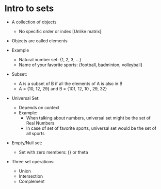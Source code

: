 # Intro to sets

- A collection of objects
  - No specific order or index [Unlike matrix]
- Objects are called elements
- Example
  - Natural number set: {1, 2, 3, ...}
  - Name of your favorite sports: {football, badminton, volleyball}
- Subset:
  - A is a subset of B if all the elements of A is also in B
  - A = {10, 12, 29} and B = {101, 12, 10 , 29, 32}
- Universal Set:
  - Depends on context
  - Example:
    - When talking about numbers, universal set might be the set of Real Numbers
    - In case of set of favorite sports, universal set would be the set of all sports
- Empty/Null set:

  - Set with zero members: {} or theta

- Three set operations:
  - Union
  - Intersection
  - Complement
